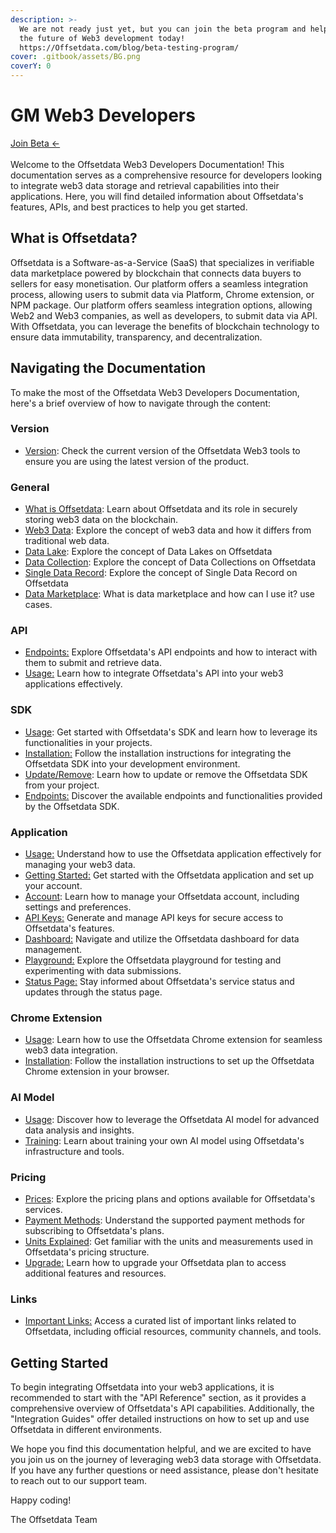 ```yaml
---
description: >-
  We are not ready just yet, but you can join the beta program and help shape
  the future of Web3 development today!  
  https://Offsetdata.com/blog/beta-testing-program/
cover: .gitbook/assets/BG.png
coverY: 0
---
```


# GM Web3 Developers

[Join Beta <-](https://offsetdata.com/blog/beta-testing-program/)\
\
Welcome to the Offsetdata Web3 Developers Documentation! This documentation serves as a comprehensive resource for developers looking to integrate web3 data storage and retrieval capabilities into their applications. Here, you will find detailed information about Offsetdata's features, APIs, and best practices to help you get started.

## What is Offsetdata?

Offsetdata is a Software-as-a-Service (SaaS) that specializes in verifiable data marketplace powered by blockchain that connects data buyers to sellers for easy monetisation. Our platform offers a seamless integration process, allowing users to submit data via Platform, Chrome extension, or NPM package. Our platform offers seamless integration options, allowing Web2 and Web3 companies, as well as developers, to submit data via API. With Offsetdata, you can leverage the benefits of blockchain technology to ensure data immutability, transparency, and decentralization.

## Navigating the Documentation

To make the most of the Offsetdata Web3 Developers Documentation, here's a brief overview of how to navigate through the content:

### Version

- [Version](version.md): Check the current version of the Offsetdata Web3 tools to ensure you are using the latest version of the product.

### General

- [What is Offsetdata](general/what-is-Offsetdata.md): Learn about Offsetdata and its role in securely storing web3 data on the blockchain.
- [Web3 Data](general/web3-data.md): Explore the concept of web3 data and how it differs from traditional web data.
- [Data Lake](general/data-lake.md): Explore the concept of Data Lakes on Offsetdata
- [Data Collection](general/data-collection.md): Explore the concept of Data Collections on Offsetdata
- [Single Data Record](general/single-data-record.md): Explore the concept of Single Data Record on Offsetdata
- [Data Marketplace](general/data-marketplace.md): What is data marketplace and how can I use it?
  use cases.

### API

- [Endpoints:](broken-reference) Explore Offsetdata's API endpoints and how to interact with them to submit and retrieve data.
- [Usage:](api/usage.md) Learn how to integrate Offsetdata's API into your web3 applications effectively.

### SDK

- [Usage](broken-reference): Get started with Offsetdata's SDK and learn how to leverage its functionalities in your projects.
- [Installation:](sdk/installation.md) Follow the installation instructions for integrating the Offsetdata SDK into your development environment.
- [Update/Remove](sdk/update-remove.md): Learn how to update or remove the Offsetdata SDK from your project.
- [Endpoints:](sdk/endpoints.md) Discover the available endpoints and functionalities provided by the Offsetdata SDK.

### Application

- [Usage](application/usage.md)[:](broken-reference) Understand how to use the Offsetdata application effectively for managing your web3 data.
- [Getting Started](application/getting-started.md)[:](application/getting-started.md) Get started with the Offsetdata application and set up your account.
- [Account](broken-reference): Learn how to manage your Offsetdata account, including settings and preferences.
- [API Keys:](application/api-keys.md) Generate and manage API keys for secure access to Offsetdata's features.
- [Dashboard:](application/dashboard.md) Navigate and utilize the Offsetdata dashboard for data management.
- [Playground:](application/playground.md) Explore the Offsetdata playground for testing and experimenting with data submissions.
- [Status Page](application/status-page.md)[:](application/status-page.md) Stay informed about Offsetdata's service status and updates through the status page.

### Chrome Extension

- [Usage](chrome-extension/usage.md): Learn how to use the Offsetdata Chrome extension for seamless web3 data integration.
- [Installation](chrome-extension/installation.md): Follow the installation instructions to set up the Offsetdata Chrome extension in your browser.

### AI Model

- [Usage](ai-model/usage.md): Discover how to leverage the Offsetdata AI model for advanced data analysis and insights.
- [Training](ai-model/training.md): Learn about training your own AI model using Offsetdata's infrastructure and tools.

### Pricing

- [Prices](broken-reference): Explore the pricing plans and options available for Offsetdata's services.
- [Payment Methods](broken-reference): Understand the supported payment methods for subscribing to Offsetdata's plans.
- [Units Explained](broken-reference): Get familiar with the units and measurements used in Offsetdata's pricing structure.
- [Upgrade](pricing/upgrade.md)[:](broken-reference) Learn how to upgrade your Offsetdata plan to access additional features and resources.

### Links

- [Important Links](links/important-links.md)[:](links/important-links.md) Access a curated list of important links related to Offsetdata, including official resources, community channels, and tools.

## Getting Started

To begin integrating Offsetdata into your web3 applications, it is recommended to start with the "API Reference" section, as it provides a comprehensive overview of Offsetdata's API capabilities. Additionally, the "Integration Guides" offer detailed instructions on how to set up and use Offsetdata in different environments.

We hope you find this documentation helpful, and we are excited to have you join us on the journey of leveraging web3 data storage with Offsetdata. If you have any further questions or need assistance, please don't hesitate to reach out to our support team.

Happy coding!

The Offsetdata Team
